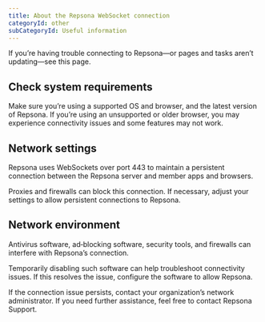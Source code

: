 ```yaml
---
title: About the Repsona WebSocket connection
categoryId: other
subCategoryId: Useful information
---
```


If you’re having trouble connecting to Repsona—or pages and tasks aren’t updating—see this page.

## Check system requirements

Make sure you’re using a supported OS and browser, and the latest version of Repsona. If you’re using an unsupported or older browser, you may experience connectivity issues and some features may not work.

## Network settings

Repsona uses WebSockets over port 443 to maintain a persistent connection between the Repsona server and member apps and browsers.

Proxies and firewalls can block this connection. If necessary, adjust your settings to allow persistent connections to Repsona.

## Network environment

Antivirus software, ad‑blocking software, security tools, and firewalls can interfere with Repsona’s connection.

Temporarily disabling such software can help troubleshoot connectivity issues. If this resolves the issue, configure the software to allow Repsona.

If the connection issue persists, contact your organization’s network administrator. If you need further assistance, feel free to contact Repsona Support.
